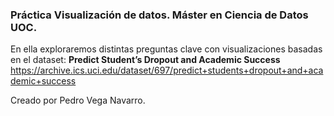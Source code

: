 ### Práctica Visualización de datos. Máster en Ciencia de Datos UOC.

En ella exploraremos distintas preguntas clave con visualizaciones basadas en el dataset:
**Predict Student’s Dropout and Academic Success**
https://archive.ics.uci.edu/dataset/697/predict+students+dropout+and+academic+success


Creado por Pedro Vega Navarro.
